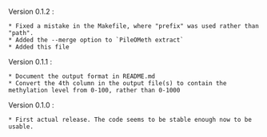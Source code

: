 Version 0.1.2 :

    * Fixed a mistake in the Makefile, where "prefix" was used rather than "path".
    * Added the --merge option to `PileOMeth extract`
    * Added this file

Version 0.1.1 :

    * Document the output format in README.md
    * Convert the 4th column in the output file(s) to contain the methylation level from 0-100, rather than 0-1000

Version 0.1.0 :

    * First actual release. The code seems to be stable enough now to be usable.
